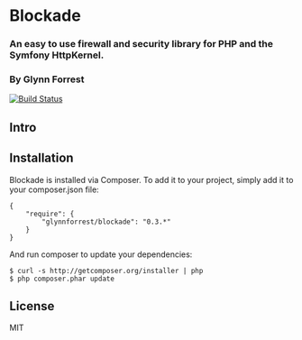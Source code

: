 # Blockade
### An easy to use firewall and security library for PHP and the Symfony HttpKernel.
### By Glynn Forrest

[![Build Status](https://travis-ci.org/glynnforrest/blockade.png)](https://travis-ci.org/glynnforrest/blockade)

Intro
-----

Installation
------------
Blockade is installed via Composer. To add it to your project, simply add it to your
composer.json file:

	{
		"require": {
			"glynnforrest/blockade": "0.3.*"
		}
	}

And run composer to update your dependencies:

	$ curl -s http://getcomposer.org/installer | php
	$ php composer.phar update

License
-------

MIT
